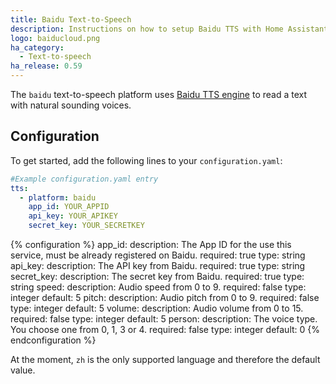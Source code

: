```yaml
---
title: Baidu Text-to-Speech
description: Instructions on how to setup Baidu TTS with Home Assistant.
logo: baiducloud.png
ha_category:
  - Text-to-speech
ha_release: 0.59
---
```


The `baidu` text-to-speech platform uses [Baidu TTS engine](https://cloud.baidu.com/product/speech/tts) to read a text with natural sounding voices.

## Configuration

To get started, add the following lines to your `configuration.yaml`:

```yaml
#Example configuration.yaml entry
tts:
  - platform: baidu
    app_id: YOUR_APPID
    api_key: YOUR_APIKEY
    secret_key: YOUR_SECRETKEY
```

{% configuration %}
app_id:
  description: The App ID for the use this service, must be already registered on Baidu.
  required: true
  type: string
api_key:
  description: The API key from Baidu.
  required: true
  type: string
secret_key:
  description: The secret key from Baidu.
  required: true
  type: string
speed:
  description: Audio speed from 0 to 9.
  required: false
  type: integer
  default: 5
pitch:
  description: Audio pitch from 0 to 9.
  required: false
  type: integer
  default: 5
volume:
  description: Audio volume from 0 to 15.
  required: false
  type: integer
  default: 5
person:
  description: The voice type. You choose one from 0, 1, 3 or 4.
  required: false
  type: integer
  default: 0
{% endconfiguration %}

At the moment, `zh` is the only supported language and therefore the default value.
